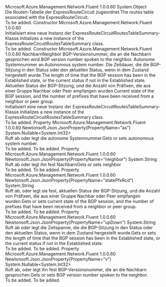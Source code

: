 <Type Name="ExpressRouteCircuitRoutesTableSummary" FullName="Microsoft.Azure.Management.Network.Fluent.Models.ExpressRouteCircuitRoutesTableSummary">
  <TypeSignature Language="C#" Value="public class ExpressRouteCircuitRoutesTableSummary" />
  <TypeSignature Language="ILAsm" Value=".class public auto ansi beforefieldinit ExpressRouteCircuitRoutesTableSummary extends System.Object" />
  <TypeSignature Language="DocId" Value="T:Microsoft.Azure.Management.Network.Fluent.Models.ExpressRouteCircuitRoutesTableSummary" />
  <TypeSignature Language="VB.NET" Value="Public Class ExpressRouteCircuitRoutesTableSummary" />
  <TypeSignature Language="F#" Value="type ExpressRouteCircuitRoutesTableSummary = class" />
  <AssemblyInfo>
    <AssemblyName>Microsoft.Azure.Management.Network.Fluent</AssemblyName>
    <AssemblyVersion>1.0.0.60</AssemblyVersion>
  </AssemblyInfo>
  <Base>
    <BaseTypeName>System.Object</BaseTypeName>
  </Base>
  <Interfaces />
  <Docs>
    <summary>
            <span data-ttu-id="7dc9b-101">Die Routen-Tabelle der ExpressRouteCircuit zugeordnet.</span><span class="sxs-lookup"><span data-stu-id="7dc9b-101">The routes table associated with the ExpressRouteCircuit.</span></span>
            </summary>
    <remarks>To be added.</remarks>
  </Docs>
  <Members>
    <Member MemberName=".ctor">
      <MemberSignature Language="C#" Value="public ExpressRouteCircuitRoutesTableSummary ();" />
      <MemberSignature Language="ILAsm" Value=".method public hidebysig specialname rtspecialname instance void .ctor() cil managed" />
      <MemberSignature Language="DocId" Value="M:Microsoft.Azure.Management.Network.Fluent.Models.ExpressRouteCircuitRoutesTableSummary.#ctor" />
      <MemberSignature Language="VB.NET" Value="Public Sub New ()" />
      <MemberType>Constructor</MemberType>
      <AssemblyInfo>
        <AssemblyName>Microsoft.Azure.Management.Network.Fluent</AssemblyName>
        <AssemblyVersion>1.0.0.60</AssemblyVersion>
      </AssemblyInfo>
      <Parameters />
      <Docs>
        <summary>
            <span data-ttu-id="7dc9b-102">Initialisiert eine neue Instanz der ExpressRouteCircuitRoutesTableSummary-Klasse.</span><span class="sxs-lookup"><span data-stu-id="7dc9b-102">Initializes a new instance of the ExpressRouteCircuitRoutesTableSummary class.</span></span>
            </summary>
        <remarks>To be added.</remarks>
      </Docs>
    </Member>
    <Member MemberName=".ctor">
      <MemberSignature Language="C#" Value="public ExpressRouteCircuitRoutesTableSummary (string neighbor = null, Nullable&lt;int&gt; v = null, Nullable&lt;int&gt; asProperty = null, string upDown = null, string statePfxRcd = null);" />
      <MemberSignature Language="ILAsm" Value=".method public hidebysig specialname rtspecialname instance void .ctor(string neighbor, valuetype System.Nullable`1&lt;int32&gt; v, valuetype System.Nullable`1&lt;int32&gt; asProperty, string upDown, string statePfxRcd) cil managed" />
      <MemberSignature Language="DocId" Value="M:Microsoft.Azure.Management.Network.Fluent.Models.ExpressRouteCircuitRoutesTableSummary.#ctor(System.String,System.Nullable{System.Int32},System.Nullable{System.Int32},System.String,System.String)" />
      <MemberSignature Language="VB.NET" Value="Public Sub New (Optional neighbor As String = null, Optional v As Nullable(Of Integer) = null, Optional asProperty As Nullable(Of Integer) = null, Optional upDown As String = null, Optional statePfxRcd As String = null)" />
      <MemberSignature Language="F#" Value="new Microsoft.Azure.Management.Network.Fluent.Models.ExpressRouteCircuitRoutesTableSummary : string * Nullable&lt;int&gt; * Nullable&lt;int&gt; * string * string -&gt; Microsoft.Azure.Management.Network.Fluent.Models.ExpressRouteCircuitRoutesTableSummary" Usage="new Microsoft.Azure.Management.Network.Fluent.Models.ExpressRouteCircuitRoutesTableSummary (neighbor, v, asProperty, upDown, statePfxRcd)" />
      <MemberType>Constructor</MemberType>
      <AssemblyInfo>
        <AssemblyName>Microsoft.Azure.Management.Network.Fluent</AssemblyName>
        <AssemblyVersion>1.0.0.60</AssemblyVersion>
      </AssemblyInfo>
      <Parameters>
        <Parameter Name="neighbor" Type="System.String" />
        <Parameter Name="v" Type="System.Nullable&lt;System.Int32&gt;" />
        <Parameter Name="asProperty" Type="System.Nullable&lt;System.Int32&gt;" />
        <Parameter Name="upDown" Type="System.String" />
        <Parameter Name="statePfxRcd" Type="System.String" />
      </Parameters>
      <Docs>
        <param name="neighbor"><span data-ttu-id="7dc9b-103">Nachbarn</span><span class="sxs-lookup"><span data-stu-id="7dc9b-103">Neighbor</span></span></param>
        <param name="v"><span data-ttu-id="7dc9b-104">BGP-Versionsnummer, die an die Nachbarn gesprochen wird.</span><span class="sxs-lookup"><span data-stu-id="7dc9b-104">BGP version number spoken to the neighbor.</span></span></param>
        <param name="asProperty"><span data-ttu-id="7dc9b-105">Autonome Systemnummer an.</span><span class="sxs-lookup"><span data-stu-id="7dc9b-105">Autonomous system number.</span></span></param>
        <param name="upDown"><span data-ttu-id="7dc9b-106">Die Zeitdauer, die die BGP-Sitzung in den Status oder den aktuellen Status, wenn in dem Zustand hergestellt wurde.</span><span class="sxs-lookup"><span data-stu-id="7dc9b-106">The length of time that the BGP session has been in the Established state, or the current status if not in the Established state.</span></span></param>
        <param name="statePfxRcd"><span data-ttu-id="7dc9b-107">Aktuellen Status der BGP-Sitzung, und die Anzahl von Präfixen, die aus einer Gruppe Nachbar oder Peer empfangen wurden.</span><span class="sxs-lookup"><span data-stu-id="7dc9b-107">Current state of the BGP session, and the number of prefixes that have been received from a neighbor or peer group.</span></span></param>
        <summary>
            <span data-ttu-id="7dc9b-108">Initialisiert eine neue Instanz der ExpressRouteCircuitRoutesTableSummary-Klasse.</span><span class="sxs-lookup"><span data-stu-id="7dc9b-108">Initializes a new instance of the ExpressRouteCircuitRoutesTableSummary class.</span></span>
            </summary>
        <remarks>To be added.</remarks>
      </Docs>
    </Member>
    <Member MemberName="AsProperty">
      <MemberSignature Language="C#" Value="public Nullable&lt;int&gt; AsProperty { get; set; }" />
      <MemberSignature Language="ILAsm" Value=".property instance valuetype System.Nullable`1&lt;int32&gt; AsProperty" />
      <MemberSignature Language="DocId" Value="P:Microsoft.Azure.Management.Network.Fluent.Models.ExpressRouteCircuitRoutesTableSummary.AsProperty" />
      <MemberSignature Language="VB.NET" Value="Public Property AsProperty As Nullable(Of Integer)" />
      <MemberSignature Language="F#" Value="member this.AsProperty : Nullable&lt;int&gt; with get, set" Usage="Microsoft.Azure.Management.Network.Fluent.Models.ExpressRouteCircuitRoutesTableSummary.AsProperty" />
      <MemberType>Property</MemberType>
      <AssemblyInfo>
        <AssemblyName>Microsoft.Azure.Management.Network.Fluent</AssemblyName>
        <AssemblyVersion>1.0.0.60</AssemblyVersion>
      </AssemblyInfo>
      <Attributes>
        <Attribute>
          <AttributeName>Newtonsoft.Json.JsonProperty(PropertyName="as")</AttributeName>
        </Attribute>
      </Attributes>
      <ReturnValue>
        <ReturnType>System.Nullable&lt;System.Int32&gt;</ReturnType>
      </ReturnValue>
      <Docs>
        <summary>
            <span data-ttu-id="7dc9b-109">Ruft ab oder legt die autonome Systemnummer.</span><span class="sxs-lookup"><span data-stu-id="7dc9b-109">Gets or sets autonomous system number.</span></span>
            </summary>
        <value>To be added.</value>
        <remarks>To be added.</remarks>
      </Docs>
    </Member>
    <Member MemberName="Neighbor">
      <MemberSignature Language="C#" Value="public string Neighbor { get; set; }" />
      <MemberSignature Language="ILAsm" Value=".property instance string Neighbor" />
      <MemberSignature Language="DocId" Value="P:Microsoft.Azure.Management.Network.Fluent.Models.ExpressRouteCircuitRoutesTableSummary.Neighbor" />
      <MemberSignature Language="VB.NET" Value="Public Property Neighbor As String" />
      <MemberSignature Language="F#" Value="member this.Neighbor : string with get, set" Usage="Microsoft.Azure.Management.Network.Fluent.Models.ExpressRouteCircuitRoutesTableSummary.Neighbor" />
      <MemberType>Property</MemberType>
      <AssemblyInfo>
        <AssemblyName>Microsoft.Azure.Management.Network.Fluent</AssemblyName>
        <AssemblyVersion>1.0.0.60</AssemblyVersion>
      </AssemblyInfo>
      <Attributes>
        <Attribute>
          <AttributeName>Newtonsoft.Json.JsonProperty(PropertyName="neighbor")</AttributeName>
        </Attribute>
      </Attributes>
      <ReturnValue>
        <ReturnType>System.String</ReturnType>
      </ReturnValue>
      <Docs>
        <summary>
            <span data-ttu-id="7dc9b-110">Ruft ab oder legt ihn fest Nachbarn</span><span class="sxs-lookup"><span data-stu-id="7dc9b-110">Gets or sets neighbor</span></span>
            </summary>
        <value>To be added.</value>
        <remarks>To be added.</remarks>
      </Docs>
    </Member>
    <Member MemberName="StatePfxRcd">
      <MemberSignature Language="C#" Value="public string StatePfxRcd { get; set; }" />
      <MemberSignature Language="ILAsm" Value=".property instance string StatePfxRcd" />
      <MemberSignature Language="DocId" Value="P:Microsoft.Azure.Management.Network.Fluent.Models.ExpressRouteCircuitRoutesTableSummary.StatePfxRcd" />
      <MemberSignature Language="VB.NET" Value="Public Property StatePfxRcd As String" />
      <MemberSignature Language="F#" Value="member this.StatePfxRcd : string with get, set" Usage="Microsoft.Azure.Management.Network.Fluent.Models.ExpressRouteCircuitRoutesTableSummary.StatePfxRcd" />
      <MemberType>Property</MemberType>
      <AssemblyInfo>
        <AssemblyName>Microsoft.Azure.Management.Network.Fluent</AssemblyName>
        <AssemblyVersion>1.0.0.60</AssemblyVersion>
      </AssemblyInfo>
      <Attributes>
        <Attribute>
          <AttributeName>Newtonsoft.Json.JsonProperty(PropertyName="statePfxRcd")</AttributeName>
        </Attribute>
      </Attributes>
      <ReturnValue>
        <ReturnType>System.String</ReturnType>
      </ReturnValue>
      <Docs>
        <summary>
            <span data-ttu-id="7dc9b-111">Ruft ab, oder legt sie fest, aktuellen Status der BGP-Sitzung, und die Anzahl von Präfixen, die aus einer Gruppe Nachbar oder Peer empfangen wurden.</span><span class="sxs-lookup"><span data-stu-id="7dc9b-111">Gets or sets current state of the BGP session, and the number of prefixes that have been received from a neighbor or peer group.</span></span>
            </summary>
        <value>To be added.</value>
        <remarks>To be added.</remarks>
      </Docs>
    </Member>
    <Member MemberName="UpDown">
      <MemberSignature Language="C#" Value="public string UpDown { get; set; }" />
      <MemberSignature Language="ILAsm" Value=".property instance string UpDown" />
      <MemberSignature Language="DocId" Value="P:Microsoft.Azure.Management.Network.Fluent.Models.ExpressRouteCircuitRoutesTableSummary.UpDown" />
      <MemberSignature Language="VB.NET" Value="Public Property UpDown As String" />
      <MemberSignature Language="F#" Value="member this.UpDown : string with get, set" Usage="Microsoft.Azure.Management.Network.Fluent.Models.ExpressRouteCircuitRoutesTableSummary.UpDown" />
      <MemberType>Property</MemberType>
      <AssemblyInfo>
        <AssemblyName>Microsoft.Azure.Management.Network.Fluent</AssemblyName>
        <AssemblyVersion>1.0.0.60</AssemblyVersion>
      </AssemblyInfo>
      <Attributes>
        <Attribute>
          <AttributeName>Newtonsoft.Json.JsonProperty(PropertyName="upDown")</AttributeName>
        </Attribute>
      </Attributes>
      <ReturnValue>
        <ReturnType>System.String</ReturnType>
      </ReturnValue>
      <Docs>
        <summary>
            <span data-ttu-id="7dc9b-112">Ruft ab oder legt die Zeitspanne, die die BGP-Sitzung in den Status oder den aktuellen Status, wenn in dem Zustand hergestellt wurde.</span><span class="sxs-lookup"><span data-stu-id="7dc9b-112">Gets or sets the length of time that the BGP session has been in the Established state, or the current status if not in the Established state.</span></span>
            </summary>
        <value>To be added.</value>
        <remarks>To be added.</remarks>
      </Docs>
    </Member>
    <Member MemberName="V">
      <MemberSignature Language="C#" Value="public Nullable&lt;int&gt; V { get; set; }" />
      <MemberSignature Language="ILAsm" Value=".property instance valuetype System.Nullable`1&lt;int32&gt; V" />
      <MemberSignature Language="DocId" Value="P:Microsoft.Azure.Management.Network.Fluent.Models.ExpressRouteCircuitRoutesTableSummary.V" />
      <MemberSignature Language="VB.NET" Value="Public Property V As Nullable(Of Integer)" />
      <MemberSignature Language="F#" Value="member this.V : Nullable&lt;int&gt; with get, set" Usage="Microsoft.Azure.Management.Network.Fluent.Models.ExpressRouteCircuitRoutesTableSummary.V" />
      <MemberType>Property</MemberType>
      <AssemblyInfo>
        <AssemblyName>Microsoft.Azure.Management.Network.Fluent</AssemblyName>
        <AssemblyVersion>1.0.0.60</AssemblyVersion>
      </AssemblyInfo>
      <Attributes>
        <Attribute>
          <AttributeName>Newtonsoft.Json.JsonProperty(PropertyName="v")</AttributeName>
        </Attribute>
      </Attributes>
      <ReturnValue>
        <ReturnType>System.Nullable&lt;System.Int32&gt;</ReturnType>
      </ReturnValue>
      <Docs>
        <summary>
            <span data-ttu-id="7dc9b-113">Ruft ab, oder legt ihn fest BGP-Versionsnummer, die an die Nachbarn gesprochen.</span><span class="sxs-lookup"><span data-stu-id="7dc9b-113">Gets or sets BGP version number spoken to the neighbor.</span></span>
            </summary>
        <value>To be added.</value>
        <remarks>To be added.</remarks>
      </Docs>
    </Member>
  </Members>
</Type>
